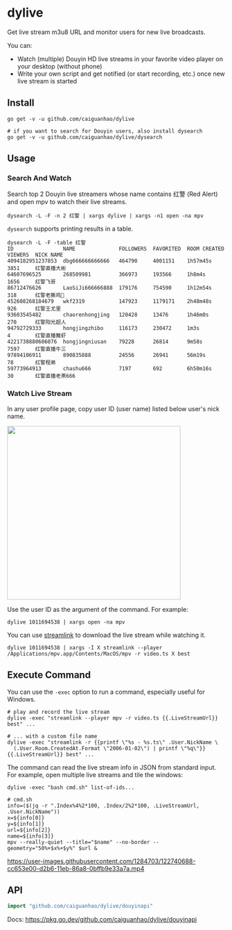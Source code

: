 # dylive

Get live stream m3u8 URL and monitor users for new live broadcasts.

You can:
- Watch (multiple) Douyin HD live streams in your favorite video player on
  your desktop (without phone)
- Write your own script and get notified (or start recording, etc.) once new
  live stream is started

## Install

```
go get -v -u github.com/caiguanhao/dylive

# if you want to search for Douyin users, also install dysearch
go get -v -u github.com/caiguanhao/dylive/dysearch
```

## Usage

### Search And Watch

Search top 2 Douyin live streamers whose name contains 红警 (Red Alert) and
open mpv to watch their live streams.

```
dysearch -L -F -n 2 红警 | xargs dylive | xargs -n1 open -na mpv
```

`dysearch` supports printing results in a table.

```
dysearch -L -F -table 红警
ID                NAME              FOLLOWERS  FAVORITED  ROOM CREATED  VIEWERS  NICK NAME
4094182951237853  dbg666666666666   464790     4001151    1h57m45s      3851     红警直播大彬
64607696525       268509981         366973     193566     1h8m4s        1656     红警飞哥
86712476626       LaoSiJi666666888  179176     754590     1h12m54s      318      红警老撕鸡🐔
452608268184679   wkf2319           147923     1179171    2h48m48s      926      红警王尤里
93603545482       chaorenhongjing   120428     13476      1h46m0s       270      红警阳光超人
94792729333       hongjingzhibo     116173     230472     1m3s          4        红警直播舞虾
4221738880606076  hongjingniusan    79228      26814      9m58s         7597     红警直播牛三
97894106911       890835888         24556      26941      56m19s        78       红警程弟
59773964913       chashu666         7197       692        6h50m16s      30       红警直播老茶666
```

### Watch Live Stream

In any user profile page, copy user ID (user name) listed below user's nick name.

<img src="https://user-images.githubusercontent.com/1284703/124866056-59660200-dfee-11eb-8f98-05419cbe115f.jpg" width="400" />

Use the user ID as the argument of the command. For example:

```
dylive 1011694538 | xargs open -na mpv
```

You can use [streamlink](https://streamlink.github.io/) to download the live stream while watching it.

```
dylive 1011694538 | xargs -I X streamlink --player /Applications/mpv.app/Contents/MacOS/mpv -r video.ts X best
```

## Execute Command

You can use the `-exec` option to run a command, especially useful for Windows.

```
# play and record the live stream
dylive -exec "streamlink --player mpv -r video.ts {{.LiveStreamUrl}} best" ...

# ... with a custom file name
dylive -exec "streamlink -r {{printf \"%s - %s.ts\" .User.NickName \
  (.User.Room.CreatedAt.Format \"2006-01-02\") | printf \"%q\"}} {{.LiveStreamUrl}} best" ...
```

The command can read the live stream info in JSON from standard input.
For example, open multiple live streams and tile the windows:

```
dylive -exec "bash cmd.sh" list-of-ids...
```

```
# cmd.sh
info=($(jq -r ".Index%4%2*100, .Index/2%2*100, .LiveStreamUrl, .User.NickName"))
x=${info[0]}
y=${info[1]}
url=${info[2]}
name=${info[3]}
mpv --really-quiet --title="$name" --no-border --geometry="50%+$x%+$y%" $url &
```

https://user-images.githubusercontent.com/1284703/122740688-cc653e00-d2b6-11eb-86a8-0bffb9e33a7a.mp4

## API

```go
import "github.com/caiguanhao/dylive/douyinapi"
```

Docs: <https://pkg.go.dev/github.com/caiguanhao/dylive/douyinapi>
